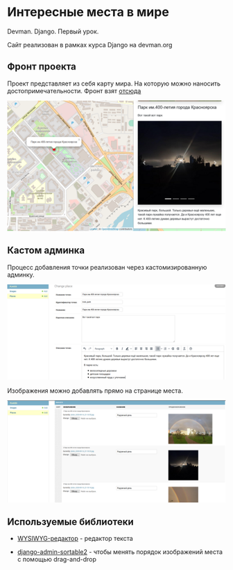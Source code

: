 # Интересные места в мире
Devman. Django. Первый урок.

Сайт реализован в рамках курса Django на devman.org

## Фронт проекта
Проект представляет из себя карту мира. На которую можно наносить достопримечательности.
Фронт взят [отсюда](https://github.com/devmanorg/where-to-go-frontend)

![front](.gitbook/assets/project.PNG) 

## Кастом админка
Процесс добавления точки реализован через кастомизированную админку.

![admin_one](.gitbook/assets/admin1.PNG)

Изображения можно добавлять прямо на странице места.

![admin_two](.gitbook/assets/admin2.PNG) 

## Используемые библиотеки

* [WYSIWYG-редактор](https://github.com/aljosa/django-tinymce) - редактор текста

* [django-admin-sortable2](https://pypi.org/project/django-admin-sortable2/) - чтобы менять порядок изображений места с помощью drag-and-drop
